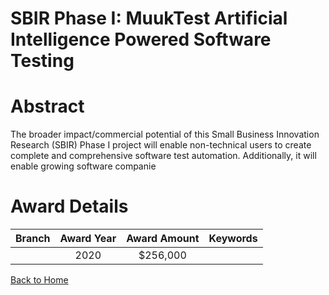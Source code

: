 
SBIR Phase I: MuukTest Artificial Intelligence Powered Software Testing
=======================================================================

# Abstract


The broader impact/commercial potential of this Small Business Innovation Research (SBIR) Phase I project will enable non-technical users to create complete and comprehensive software test automation. Additionally, it will enable growing software companie  

# Award Details

|Branch|Award Year|Award Amount|Keywords|
| :---: | :---: | :---: | :---: |
||2020|$256,000||
  
  


[Back to Home](https://github.com/chrischow/dod_sbir_awards/JT/#637)